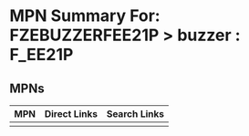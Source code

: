 



# MPN Summary For: FZEBUZZERFEE21P > buzzer : F_EE21P

## MPNs
  

|MPN|Direct Links|Search Links|
| :--- | :--- | :--- |
||||
